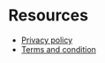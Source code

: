 # Resources
- [Privacy policy](/climate-risk-app/resources/mds/privacy_policy.html)
- [Terms and condition](/climate-risk-app/resources/mds/terms.html)


